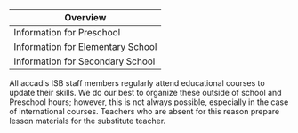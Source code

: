 | Overview |
| --- |
| Information for Preschool | yes |
| Information for Elementary School | yes |
| Information for Secondary School | yes |

All accadis ISB staff members regularly attend educational courses to update their skills. We do our best to organize these outside of school and Preschool hours; however, this is not always possible, especially in the case of international courses. Teachers who are absent for this reason prepare lesson materials for the substitute teacher.